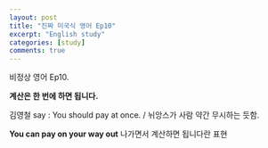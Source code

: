 ```yaml
---
layout: post
title: "진짜 미국식 영어 Ep10"
excerpt: "English study"
categories: [study]
comments: true
---
```


비정상 영어 Ep10. 

<b> 계산은 한 번에 하면 됩니다. </b>

김영철 say : You should pay at once. / 뉘앙스가 사람 약간 무시하는 듯함.

<b> You can pay on your way out</b>
나가면서 계산하면 됩니다란 표현
